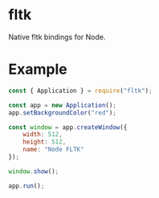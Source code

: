 # fltk

Native fltk bindings for Node.

# Example

```js
const { Application } = require("fltk");

const app = new Application();
app.setBackgroundColor("red");

const window = app.createWindow({
    width: 512,
    height: 512,
    name: "Node FLTK"
});

window.show();

app.run();
```